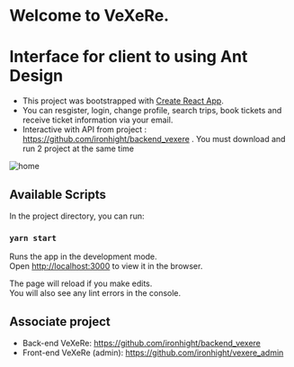 # Welcome to VeXeRe.

# Interface for client to using Ant Design

- This project was bootstrapped with [Create React App](https://github.com/facebook/create-react-app).
- You can resgister, login, change profile, search trips, book tickets and receive ticket information via your email.
- Interactive with API from project : https://github.com/ironhight/backend_vexere . You must download and run 2 project at the same time

![home](https://user-images.githubusercontent.com/56241790/76656318-e4bdb780-65a1-11ea-9a51-1bb801c8e572.png)

## Available Scripts

In the project directory, you can run:

### `yarn start`

Runs the app in the development mode.<br />
Open [http://localhost:3000](http://localhost:3000) to view it in the browser.

The page will reload if you make edits.<br />
You will also see any lint errors in the console.

## Associate project

- Back-end VeXeRe: https://github.com/ironhight/backend_vexere
- Front-end VeXeRe (admin): https://github.com/ironhight/vexere_admin
